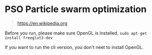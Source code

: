 # PSO Particle swarm optimization

> https://en.wikipedia.org

Before you run, please make sure OpenGL is installed. 
```sudo apt-get install freeglut3-dev```

If you want to run the cli version, you don't neet to install OpenGL.

